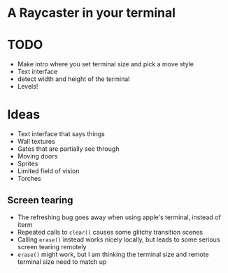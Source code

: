 # A Raycaster in your terminal

# TODO
* Make intro where you set terminal size and pick a move style
* Text interface
* detect width and height of the terminal
* Levels!

# Ideas
* Text interface that says things
* Wall textures
* Gates that are partially see through
* Moving doors
* Sprites
* Limited field of vision
* Torches

## Screen tearing
* The refreshing bug goes away when using apple's terminal, instead of iterm
* Repeated calls to `clear()` causes some glitchy transition scenes
* Calling `erase()` instead works nicely locally, but leads to some serious screen tearing remotely
* `erase()` might work, but I am thinking the terminal size and remote terminal size need to match up
